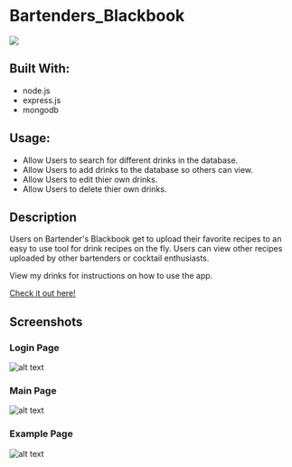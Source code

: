 # Bartenders_Blackbook
<img src="https://travis-ci.org/KKJZ/Bartenders_Blackbooks.svg?branch=master">
<h2>Built With:</h2>
<ul>
  <li>node.js</li>
  <li>express.js</li>
  <li>mongodb</li>
</ul>
<h2>Usage:</h2>
<ul>
  <li>Allow Users to search for different drinks in the database.</li>
  <li>Allow Users to add drinks to the database so others can view.</li>
  <li>Allow Users to edit thier own drinks.</li>
  <li>Allow Users to delete thier own drinks.</li>
</ul>
<h2>Description</h2>
<p>Users on Bartender's Blackbook get to upload their favorite recipes to an easy to use tool for drink recipes on the fly.  Users can view other recipes uploaded by other bartenders or cocktail enthusiasts.</p> 
<p>View my drinks for instructions on how to use the app.</p>
<a href="https://kkjz.github.io/Bartenders_Blackbooks/Public/Landing.html" target="_blank">Check it out here!</a>

<h2>Screenshots</h2>
<h3>Login Page</h3>

![alt text](https://i.imgur.com/jp80VAi.jpg "Login Page")
<h3>Main Page</h3>

![alt text](https://i.imgur.com/eOvJwUr.jpg "Main Page")
<h3>Example Page</h3>

![alt text](https://i.imgur.com/GpRodXV.jpg "Example Page")
